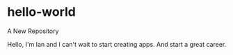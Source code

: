 # hello-world
A New Repository

Hello,
I'm Ian and I can't wait to start creating apps.
And start a great career.
